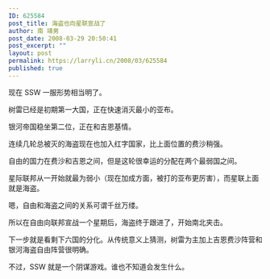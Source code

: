 ```yaml
---
ID: 625584
post_title: 海盗也向星联宣战了
author: 南 靖男
post_date: 2008-03-29 20:50:41
post_excerpt: ""
layout: post
permalink: https://larryli.cn/2008/03/625584
published: true
---
```

现在 SSW 一服形势相当明了。

树雷已经是初期第一大国，正在快速消灭最小的亚布。

银河帝国稳坐第二位，正在和吉恩基情。

连续几轮总被灭的海盗现在也加入红字国家，比上面位置的费沙稍强。

自由的国力在费沙和吉恩之间，但是这轮很幸运的分配在两个最弱国之间。

星际联邦从一开始就最为弱小（现在加成方面，被打的亚布更厉害），而星联上面就是海盗。

嗯，自由和海盗之间的关系可谓千丝万缕。

所以在自由向联邦宣战一个星期后，海盗终于跟进了，开始南北夹击。

下一步就是看剩下六国的分化。从传统意义上猜测，树雷为主加上吉恩费沙阵营和银河海盗自由阵营很明确。

不过，SSW 就是一个阴谋游戏。谁也不知道会发生什么。